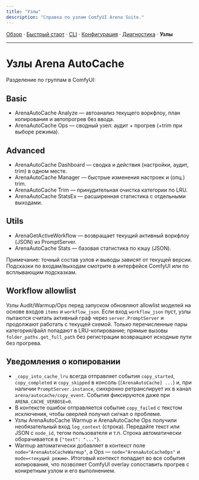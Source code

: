 ```yaml
---
title: "Узлы"
description: "Справка по узлам ComfyUI Arena Suite."
---
```


[Обзор](index.md) · [Быстрый старт](quickstart.md) · [CLI](cli.md) · [Конфигурация](config.md) · [Диагностика](troubleshooting.md) · **Узлы**

---

# Узлы Arena AutoCache

Разделение по группам в ComfyUI:

## Basic
- ArenaAutoCache Analyze — автоанализ текущего воркфлоу, план копирования и автопрогрев без ввода.
- ArenaAutoCache Ops — сводный узел: аудит + прогрев (+trim при выборе режима).

## Advanced
- ArenaAutoCache Dashboard — сводка и действия (настройки, аудит, trim) в одном месте.
- ArenaAutoCache Manager — быстрые изменения настроек и (опц.) trim.
- ArenaAutoCache Trim — принудительная очистка категории по LRU.
- ArenaAutoCache StatsEx — расширенная статистика с отдельными выходами.

## Utils
- ArenaGetActiveWorkflow — возвращает текущий активный воркфлоу (JSON) из PromptServer.
- ArenaAutoCache Stats — базовая статистика по кэшу (JSON).

Примечание: точный состав узлов и выводы зависят от текущей версии. Подсказки по входам/выходам смотрите в интерфейсе ComfyUI или по всплывающим подсказкам.

## Workflow allowlist

Узлы Audit/Warmup/Ops перед запуском обновляют allowlist моделей на основе входов `items` и `workflow_json`. Если вход `workflow_json` пуст, узлы пытаются считать активный граф через `server.PromptServer` и продолжают работать с текущей схемой. Только перечисленные пары категория/файл попадают в LRU-копирование; прямые вызовы `folder_paths.get_full_path` без регистрации возвращают исходные пути без прогрева.

## Уведомления о копировании

- `_copy_into_cache_lru` всегда отправляет события `copy_started`, `copy_completed` и `copy_skipped` в консоль (`[ArenaAutoCache] ...`) и, при наличии `PromptServer.instance`, синхронно ретранслирует их в канал `arena/autocache/copy_event`. События фиксируются даже при `ARENA_CACHE_VERBOSE=0`.
- В контексте ошибок отправляется событие `copy_failed` с текстом исключения, чтобы оверлей получил сигнал о проблеме.
- Узлы ArenaAutoCache Warmup и ArenaAutoCache Ops получили необязательный вход `log_context` (строка). Передайте текст или JSON с `node_id`, тегом пользователя и т.п. Строка автоматически оборачивается в `{"text": "..."}`.
- Warmup автоматически добавляет в контекст поле `node="ArenaAutoCacheWarmup"`, а Ops — `node="ArenaAutoCacheOps"` и `mode=<текущий режим>`. Итоговый контекст попадает во все события копирования, что позволяет ComfyUI overlay сопоставить прогрев с конкретным узлом и его выполнением.

